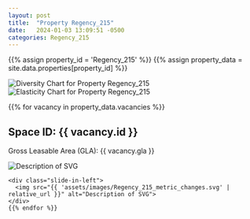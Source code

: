 ```yaml
---
layout: post
title:  "Property Regency_215"
date:   2024-01-03 13:09:51 -0500
categories: Regency_215
---
```


{{% assign property_id = 'Regency_215' %}}
{{% assign property_data = site.data.properties[property_id] %}}

<div class="slide-in-left">
  <img src="{{ 'assets/images/Regency_215_diversity.svg' | relative_url }}" alt="Diversity Chart for Property Regency_215">
</div>

<!-- Slide-in SVG image -->
<div class="slide-in-left">
  <img src="{{ 'assets/images/Regency_215_elasticity.svg' | relative_url }}" alt="Elasticity Chart for Property Regency_215">
</div>

{{% for vacancy in property_data.vacancies %}}
  <h2>Space ID: {{ vacancy.id }}</h2>
  <p>Gross Leasable Area (GLA): {{ vacancy.gla }}</p>

   <div class="slide-in-left">
      <img src="{{ 'assets/images/Regency_215_cotenant_impact.svg' | relative_url }}" alt="Description of SVG">
    </div>

    <div class="slide-in-left">
      <img src="{{ 'assets/images/Regency_215_metric_changes.svg' | relative_url }}" alt="Description of SVG">
    </div>
    {{% endfor %}}    
